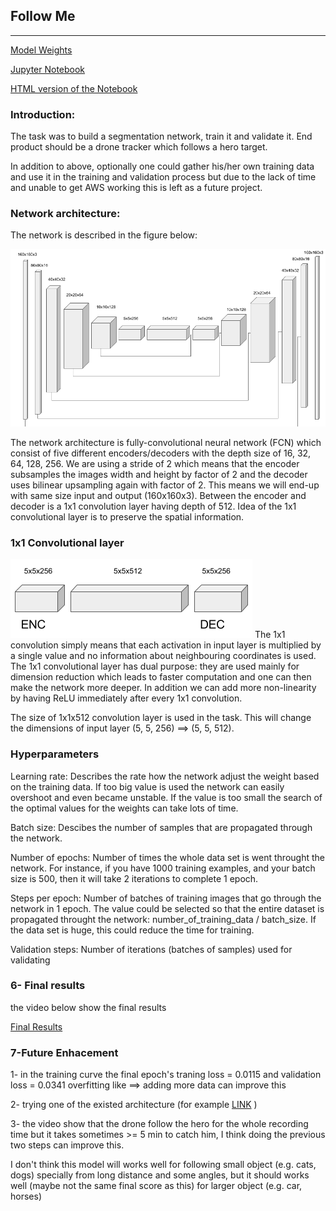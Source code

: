 ## Follow Me

---

[Model Weights](https://github.com/JafarAbdi/RoboND-DeepLearning-Project/blob/master/data/weights/model_weights)

[Jupyter Notebook](https://github.com/JafarAbdi/RoboND-DeepLearning-Project/blob/master/code/model_training.ipynb)

[HTML version of the Notebook](https://github.com/JafarAbdi/RoboND-DeepLearning-Project/blob/master/model_training.html)

[//]: # (Image References)

[network]: ../data/imgs/network.png
[conv]: ../data/imgs/1x1conv.png

### Introduction:

The task was to build a segmentation network, train it and validate it. End product should be a drone tracker which follows a hero target.

In addition to above, optionally one could gather his/her own training data and use it in the training and validation process but due to the lack of time and 
unable to get AWS working this is left as a future project.

### Network architecture:

The network is described in the figure below:

![network]


The network architecture is fully-convolutional neural network (FCN) which consist of five different encoders/decoders with the depth size of 16, 32, 64, 128, 256. We are using a stride of 2 which means that
the encoder subsamples the images width and height by factor of 2 and the decoder uses bilinear upsampling again with factor of 2. This means we will end-up with same size input and output (160x160x3).
Between the encoder and decoder is a 1x1 convolution layer having depth of 512. Idea of the 1x1 convolutional layer is to preserve the spatial information.







### 1x1 Convolutional layer

![conv]
The 1x1 convolution simply means that each activation in input layer is multiplied by a single value and no information about neighbouring coordinates is used.
The 1x1 convolutional layer has dual purpose: they are used mainly for dimension reduction which leads to 
faster computation and one can then make the network more deeper. In addition we can add more non-linearity by having ReLU immediately after every 1x1 convolution.

The size of 1x1x512 convolution layer is used in the task. This will change the dimensions of input layer (5, 5, 256) ==> 
(5, 5, 512). 


### Hyperparameters

Learning rate: Describes the rate how the network adjust the weight based on the training data. 
If too big value is used the network can easily overshoot and even became unstable. If the value is too small the search of the optimal values for the weights
can take lots of time.

Batch size: Descibes the number of samples that are propagated through the network.

Number of epochs: Number of times the whole data set is went throught the network. For instance, if you have 1000 training examples, and your batch size is 500, then it will take 2 iterations to complete 1 epoch.

Steps per epoch: Number of batches of training images that go through the network in 1 epoch. The value could be selected so that 
the entire dataset is propagated throught the network: number_of_training_data / batch_size. If the data set is huge, this could reduce the time for training.

Validation steps: Number of iterations (batches of samples) used for validating 


### 6- Final results

the video below show the final results 

[Final Results](https://www.youtube.com/watch?v=QlZK7eJRojE)

### 7-Future Enhacement

1- in the training curve the final epoch's traning loss = 0.0115 and validation loss = 0.0341 overfitting like ==> adding more data can improve this

2- trying one of the existed architecture (for example [LINK](http://blog.qure.ai/notes/semantic-segmentation-deep-learning-review) )

3- the video show that the drone follow the hero for the whole recording time but it takes sometimes >= 5 min to catch him, I think doing the previous two steps can improve this.

I don't think this model will works well for following small object (e.g. cats, dogs) specially from long distance and some angles, but it should works well (maybe not the same final score as this) for larger object (e.g. car, horses)

